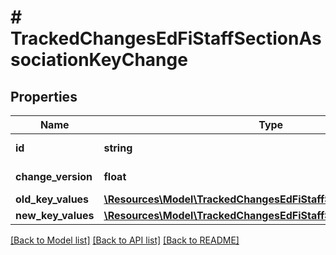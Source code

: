 # # TrackedChangesEdFiStaffSectionAssociationKeyChange

## Properties

Name | Type | Description | Notes
------------ | ------------- | ------------- | -------------
**id** | **string** | Resource identifier | [optional]
**change_version** | **float** | Change version | [optional]
**old_key_values** | [**\Resources\Model\TrackedChangesEdFiStaffSectionAssociationKey**](TrackedChangesEdFiStaffSectionAssociationKey.md) |  | [optional]
**new_key_values** | [**\Resources\Model\TrackedChangesEdFiStaffSectionAssociationKey**](TrackedChangesEdFiStaffSectionAssociationKey.md) |  | [optional]

[[Back to Model list]](../../README.md#models) [[Back to API list]](../../README.md#endpoints) [[Back to README]](../../README.md)
